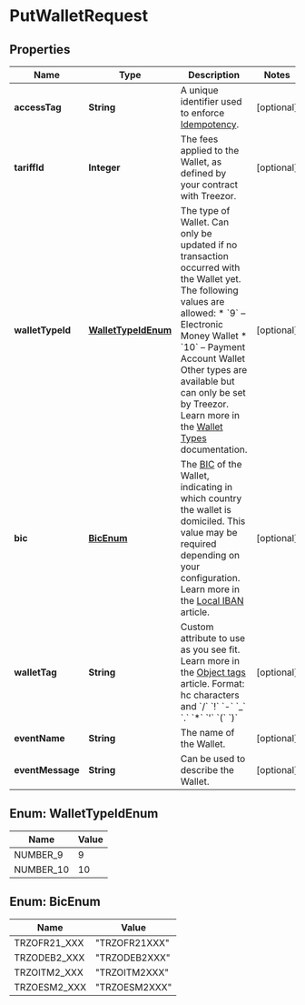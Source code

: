 

# PutWalletRequest


## Properties

| Name | Type | Description | Notes |
|------------ | ------------- | ------------- | -------------|
|**accessTag** | **String** | A unique identifier used to enforce [Idempotency](/guide/api-basics/idempotency.html).  |  [optional] |
|**tariffId** | **Integer** | The fees applied to the Wallet, as defined by your contract with Treezor. |  [optional] |
|**walletTypeId** | [**WalletTypeIdEnum**](#WalletTypeIdEnum) | The type of Wallet. Can only be updated if no transaction occurred with the Wallet yet.  The following values are allowed: * &#x60;9&#x60; – Electronic Money Wallet * &#x60;10&#x60; – Payment Account Wallet  Other types are available but can only be set by Treezor. Learn more in the [Wallet Types](/guide/wallets/introduction.html#types-of-wallets) documentation.  |  [optional] |
|**bic** | [**BicEnum**](#BicEnum) | The [BIC](/guide/overview/glossary.html#bank-identifier-code-bic) of the Wallet, indicating in which country the wallet is domiciled.   This value may be required depending on your configuration. Learn more in the [Local IBAN](/guide/wallets/iban.html#local-iban) article.  |  [optional] |
|**walletTag** | **String** | Custom attribute to use as you see fit. Learn more in the [Object tags](/guide/api-basics/objects-tags.html#objects-tags) article.  Format: hc characters and &#x60;/&#x60; &#x60;!&#x60; &#x60;-&#x60; &#x60;_&#x60; &#x60;.&#x60; &#x60;*&#x60; &#x60;&#39;&#x60; &#x60;(&#x60; &#x60;)&#x60;  |  [optional] |
|**eventName** | **String** | The name of the Wallet. |  [optional] |
|**eventMessage** | **String** | Can be used to describe the Wallet. |  [optional] |



## Enum: WalletTypeIdEnum

| Name | Value |
|---- | -----|
| NUMBER_9 | 9 |
| NUMBER_10 | 10 |



## Enum: BicEnum

| Name | Value |
|---- | -----|
| TRZOFR21_XXX | &quot;TRZOFR21XXX&quot; |
| TRZODEB2_XXX | &quot;TRZODEB2XXX&quot; |
| TRZOITM2_XXX | &quot;TRZOITM2XXX&quot; |
| TRZOESM2_XXX | &quot;TRZOESM2XXX&quot; |



